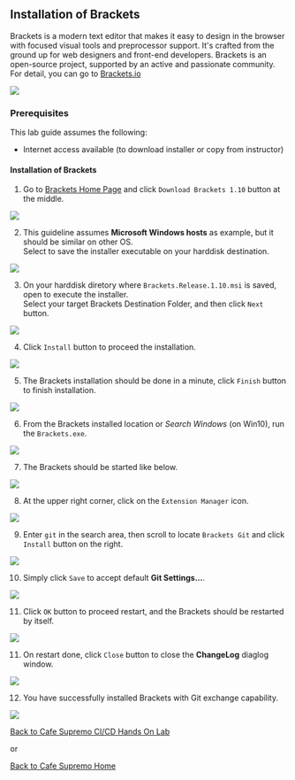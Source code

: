## Installation of Brackets ##

Brackets is a modern text editor that makes it easy to design in the browser with focused visual tools and preprocessor support. It's crafted from the ground up for web designers and front-end developers. Brackets is an open-source project, supported by an active and passionate community. For detail, you can go to [Brackets.io](http://brackets.io/)

![](images/brackets/hero.png)

### Prerequisites ###
This lab guide assumes the following:
- Internet access available (to download installer or copy from instructor)

#### Installation of Brackets ####

1. Go to [Brackets Home Page](http://brackets.io/) and click `Download Brackets 1.10` button at the middle.

![](images/brackets/00.brackets.download.png)

2. This guideline assumes **Microsoft Windows hosts** as example, but it should be similar on other OS.  
Select to save the installer executable on your harddisk destination.

![](images/brackets/01.brackets.save.png)

3. On your harddisk diretory where `Brackets.Release.1.10.msi` is saved, open to execute the installer.  
Select your target Brackets Destination Folder, and then click `Next` button.

![](images/brackets/02.brackets.install.png)

4. Click `Install` button to proceed the installation.

![](images/brackets/03.brackets.install1.png)

5. The Brackets installation should be done in a minute, click `Finish` button to finish installation.

![](images/brackets/04.brackets.install2.png)

6. From the Brackets installed location or *Search Windows* (on Win10), run the `Brackets.exe`.

![](images/brackets/05.brackets.start.png)

7. The Brackets should be started like below.

![](images/brackets/06.brackets.started.png)

8. At the upper right corner, click on the `Extension Manager` icon.

![](images/brackets/07.brackets.extension.png)

9. Enter `git` in the search area, then scroll to locate `Brackets Git` and click `Install` button on the right.

![](images/brackets/08.brackets.extension1.png)

10. Simply click `Save` to accept default **Git Settings...**.

![](images/brackets/09.brackets.git.png)

11. Click `OK` button to proceed restart, and the Brackets should be restarted by itself.

![](images/brackets/10.brackets.restart.png)

11. On restart done, click `Close` button to close the **ChangeLog** diaglog window.

![](images/brackets/11.brackets.restart1.png)

12. You have successfully installed Brackets with Git exchange capability.

![](images/brackets/12.brackets.done.png)

[Back to Cafe Supremo CI/CD Hands On Lab](CICDlab.md)

or

[Back to Cafe Supremo Home](README.md)

